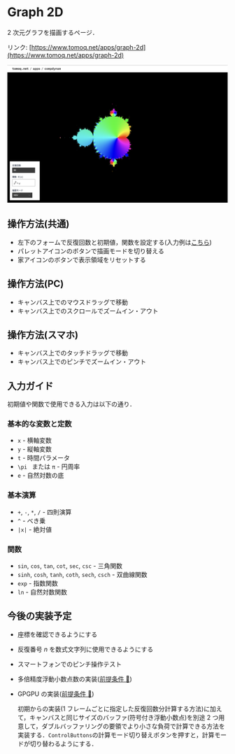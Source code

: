# Graph 2D

2 次元グラフを描画するページ．

リンク: [https://www.tomoq.net/apps/graph-2d](https://www.tomoq.net/apps/graph-2d)

![スクリーンショット](./ss.png)

## 操作方法(共通)

- 左下のフォームで反復回数と初期値，関数を設定する(入力例は[こちら](#入力ガイド))
- パレットアイコンのボタンで描画モードを切り替える
- 家アイコンのボタンで表示領域をリセットする

## 操作方法(PC)

- キャンバス上でのマウスドラッグで移動
- キャンバス上でのスクロールでズームイン・アウト

## 操作方法(スマホ)

- キャンバス上でのタッチドラッグで移動
- キャンバス上でのピンチでズームイン・アウト

## 入力ガイド

初期値や関数で使用できる入力は以下の通り．

### 基本的な変数と定数

- `x` - 横軸変数
- `y` - 縦軸変数
- `t` - 時間パラメータ
- `\pi ` または `π` - 円周率
- `e` - 自然対数の底

### 基本演算

- `+`, `-`, `*`, `/` - 四則演算
- `^` - べき乗
- `|x|` - 絶対値

### 関数

- `sin`, `cos`, `tan`, `cot`, `sec`, `csc` - 三角関数
- `sinh`, `cosh`, `tanh`, `coth`, `sech`, `csch` - 双曲線関数
- `exp` - 指数関数
- `ln` - 自然対数関数

## 今後の実装予定

- 座標を確認できるようにする

- 反復番号 $n$ を数式文字列に使用できるようにする

- スマートフォンでのピンチ操作テスト

- 多倍精度浮動小数点数の実装([前提条件 🔗](/README.md#今後の実装予定))

- GPGPU の実装([前提条件 🔗](/README.md#今後の実装予定))

  初期からの実装(1 フレームごとに指定した反復回数分計算する方法)に加えて，キャンバスと同じサイズのバッファ(符号付き浮動小数点)を別途 2 つ用意して，ダブルバッファリングの要領でより小さな負荷で計算できる方法を実装する．`ControlButtons`の計算モード切り替えボタンを押すと，計算モードが切り替わるようにする．
